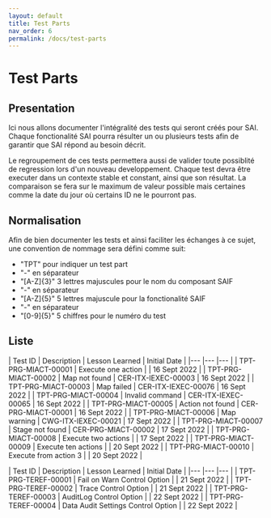 ```yaml
---
layout: default
title: Test Parts
nav_order: 6
permalink: /docs/test-parts
---
```


# Test Parts

## Presentation

Ici nous allons documenter l'intégralité des tests qui seront créés pour SAI.
Chaque fonctionalité SAI pourra résulter un ou plusieurs tests afin de garantir que SAI répond au besoin décrit.

Le regroupement de ces tests permettera aussi de valider toute possiblité de regression lors d'un nouveau developpement.
Chaque test devra être executer dans un contexte stable et constant, ainsi que son résultat.
La comparaison se fera sur le maximum de valeur possible mais certaines comme la date du jour où certains ID ne le pourront pas.


## Normalisation

Afin de bien documenter les tests et ainsi faciliter les échanges à ce sujet, une convention de nommage sera défini comme suit:
- "TPT" pour indiquer un test part
- "-" en séparateur
- "[A-Z]{3}" 3 lettres majuscules pour le nom du composant SAIF
- "-" en séparateur
- "[A-Z]{5}" 5 lettres majuscule pour la fonctionalité SAIF
- "-" en séparateur
- "[0-9]{5}" 5 chiffres pour le numéro du test

## Liste

| Test ID   	| Description  	| Lesson Learned  	| Initial Date  	|
|---	|---	|---	|
| TPT-PRG-MIACT-00001  	| Execute one action  	|    | 16 Sept 2022  	|
| TPT-PRG-MIACT-00002  	| Map not found  	| CER-ITX-IEXEC-00003   | 16 Sept 2022  	|
| TPT-PRG-MIACT-00003  	| Map failed  	| CER-ITX-IEXEC-00076   | 16 Sept 2022  	|
| TPT-PRG-MIACT-00004  	| Invalid command  	| CER-ITX-IEXEC-00065   | 16 Sept 2022  	|
| TPT-PRG-MIACT-00005  	| Action not found  	| CER-PRG-MIACT-00001   | 16 Sept 2022  	|
| TPT-PRG-MIACT-00006  	| Map warning  	| CWG-ITX-IEXEC-00021   | 17 Sept 2022  	|
| TPT-PRG-MIACT-00007  	| Stage not found  	| CER-PRG-MIACT-00002   | 17 Sept 2022  	|
| TPT-PRG-MIACT-00008  	| Execute two actions  	|    | 17 Sept 2022  	|
| TPT-PRG-MIACT-00009  	| Execute ten actions  	|    | 20 Sept 2022  	|
| TPT-PRG-MIACT-00010  	| Execute from action 3  	|    | 20 Sept 2022  	|



| Test ID   	| Description  	| Lesson Learned  	| Initial Date  	|
|---	|---	|---	|
| TPT-PRG-TEREF-00001  	| Fail on Warn Control Option  	|    | 21 Sept 2022  	|
| TPT-PRG-TEREF-00002  	| Trace Control Option  	|    | 21 Sept 2022  	|
| TPT-PRG-TEREF-00003  	| AuditLog Control Option  	|    | 22 Sept 2022  	|
| TPT-PRG-TEREF-00004  	| Data Audit Settings Control Option  	|    | 22 Sept 2022  	|
